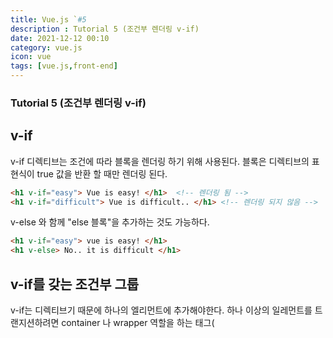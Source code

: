 ```yaml
---
title: Vue.js `#5
description : Tutorial 5 (조건부 렌더링 v-if)
date: 2021-12-12 00:10
category: vue.js
icon: vue
tags: [vue.js,front-end]
---
```


### Tutorial 5 (조건부 렌더링 v-if)

## v-if

v-if 디렉티브는 조건에 따라 블록을 렌더링 하기 위해 사용된다. 블록은 디렉티브의 표현식이 true 값을 반환 할 때만 렌더링 된다.

```html
<h1 v-if="easy"> Vue is easy! </h1>  <!-- 렌더링 됨 -->
<h1 v-if="difficult"> Vue is difficult.. </h1> <!-- 렌더링 되지 않음 -->
```

v-else 와 함께 "else 블록"을 추가하는 것도 가능하다.

```html
<h1 v-if="easy"> vue is easy! </h1>
<h1 v-else> No.. it is difficult </h1>
```

## v-if를 갖는 조건부 그룹

v-if는 디렉티브기 때문에 하나의 엘리먼트에 추가해야한다. 하나 이상의 일레먼트를 트랜지션하려면 container 나 wrapper 역할을 하는 태그(<template>) 엘리먼트에 v-if를 사용하면 된다.
최종 런더링에는 <template> 엘리먼트가 포함되지 않는다.

```html
<template v-if="ok">
    <h1>Title</h1>
    <p> Paragraph </p>
    <p> Paragraph </p>
</template>
```

## v-else

v-else 디렉티브를 사용하여 v-if 에 대한 "else 블록"을 나타낼 수 도 있다.

```html
<div v-if="true"> 여기는 보여요 </div>
<div v-else> 여긴 안보여 </div>
```

v-else 엘리먼트는 v-if 엘리먼트 또는 v-else-if 엘리먼트 바로 뒤에 위치해야 인식 가능하다.

## v-else-if

v-else 와 마찬가지로, v-else-if 엘리먼트는 v-if 또는 v-else-if 엘리먼트 바로 뒤에 와야 한다.

```html
<div v-if="type == 'A'"> A </div>
<div v-else-if="type == 'B'"> B </div>
<div v-else-if="type == 'A'"> C </div>
<div v-else> nothing </div>
```

## v-show

엘리먼트를 조건부로 표시하기 위한 또 다른 옵션은 v-show 디렉티브이다. 

```html
<h1 v-show="true"> Hello Vue </h1>
```

차이점은 v-show 가 있는 엘리먼트는 항상 렌더링 되고 DOM에 남아있다.
v-show는 단순히 엘리먼트에 display Css 속성을 토글한다.